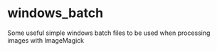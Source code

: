 # windows_batch

Some useful simple windows batch files to be used when processing images
with ImageMagick
